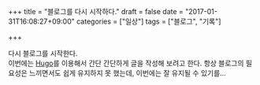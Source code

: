 +++
title = "블로그를 다시 시작하다."
draft = false
date = "2017-01-31T16:08:27+09:00"
categories = ["일상"]
tags = ["블로그", "기록"]

+++

다시 블로그를 시작한다.  
이번에는 [Hugo](http://gohugo.io)를 이용해서 간단 간단하게 글을 작성해 보려고 한다. 항상 블로그의 필요성은 느끼면서도 쉽게 유지하지 못 했는데, 이번에는 잘 유지될 수 있기를...

